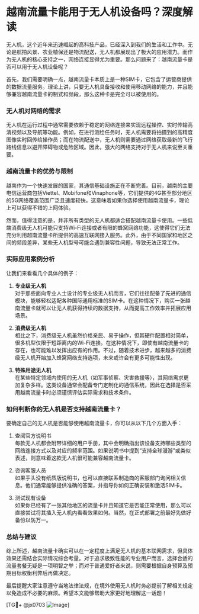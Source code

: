 # 越南流量卡能用于无人机设备吗？深度解读

无人机，这个近年来迅速崛起的高科技产品，已经深入到我们的生活和工作中。无论是航拍风景、农业植保还是物流配送，无人机都展现出了极大的应用潜力。而作为无人机的核心支持之一，网络连接显得尤为重要。那么问题来了：越南流量卡是否可以用于无人机设备呢？

首先，我们需要明确一点，越南流量卡本质上是一种SIM卡，它包含了运营商提供的数据流量服务。理论上讲，只要无人机具备接收和使用移动网络的能力，并且能够兼容越南流量卡的制式和频段，那么这种卡是完全可以被使用的。

### 无人机对网络的需求

无人机在运行过程中通常需要依赖于稳定的网络连接来实现远程操控、实时传输高清视频以及导航等功能。例如，在进行测绘任务时，无人机需要将拍摄到的高精度图像实时回传给操作员；而在物流配送中，无人机则需要通过网络获取最新的飞行路线信息以避开障碍物或危险区域。因此，强大的网络支持对于无人机来说至关重要。

### 越南流量卡的优势与限制

越南作为一个快速发展的国家，其通信基础设施正在不断完善。目前，越南的主要电信运营商包括Viettel、Mobifone和Vinaphone等，它们提供的4G甚至部分地区的5G网络覆盖范围广泛且速度较快。这意味着如果你选择使用越南流量卡，理论上可以获得不错的上网体验。

然而，值得注意的是，并非所有类型的无人机都适合搭配越南流量卡使用。一些低端消费级无人机可能只支持Wi-Fi连接或者有限的蜂窝网络功能，这使得它们无法充分利用越南流量卡所提供的高速互联网接入服务。此外，由于不同国家和地区之间的频段差异，某些无人机型号可能会遇到兼容性问题，导致无法正常工作。

### 实际应用案例分析

让我们来看看几个具体的例子：

1. **专业级无人机**  
   对于那些面向专业人士设计的专业级无人机而言，它们往往配备了先进的通信模块，能够轻松适配各种国际通用标准的SIM卡。在这种情况下，购买一张越南流量卡就可以让无人机获得持续的数据支持，从而提高工作效率并拓展应用场景。

2. **消费级无人机**  
   相比之下，消费级无人机虽然价格亲民、易于操作，但其硬件配置相对简单，很多机型仅限于短距离内的Wi-Fi连接。在这种情况下，即使有越南流量卡的存在，也可能难以发挥出应有的作用。不过，随着技术进步，越来越多的消费级无人机开始加入蜂窝网络支持选项，未来或许会有更多可能性出现。

3. **特殊用途无人机**  
   在某些特定领域内使用的无人机（如军事侦察、灾害救援等），其网络需求更加复杂多样。这类设备通常会配备专门定制化的通信系统，因此在选择是否采用越南流量卡时必须谨慎评估实际需求和技术条件。

### 如何判断你的无人机是否支持越南流量卡？

要确定自己的无人机是否能够使用越南流量卡，你可以从以下几个方面入手：

1. 查阅官方说明书  
   每款无人机都会附带详细的用户手册，其中会明确指出该设备支持哪些类型的网络连接方式以及对应的频率范围。如果说明书中提到“支持全球漫游”或类似表述，则意味着这款无人机很可能兼容越南流量卡。

2. 咨询客服人员  
   如果手头没有纸质版说明书，也可以直接联系制造商的客服部门询问相关信息。他们通常能够提供准确的答案，并指导你如何正确安装和激活SIM卡。

3. 测试现有设备  
   如果你已经有了一张其他地区的流量卡并且知道它是否能正常使用，那么可以直接尝试将其插入无人机内看看效果如何。当然，在正式部署之前最好先做好备份以防万一。

### 总结与建议

综上所述，越南流量卡确实可以在一定程度上满足无人机的基本联网需求，但具体效果还需结合实际情况综合考量。对于追求极致性能的专业用户而言，选择合适的流量套餐无疑是一项明智之举；而对于普通爱好者来说，则需要根据自身预算及预期目标权衡利弊后再做决定。

最后提醒大家注意遵守当地法律法规，在境外使用无人机时务必提前了解相关规定以免造成不必要的麻烦。希望本文能够帮助大家更好地理解这一话题！

[TG💪+ @jx0703 ![Image](https://github.com/user-attachments/assets/dbca1d08-cadb-493c-b0ec-ad6f7a83f270)]